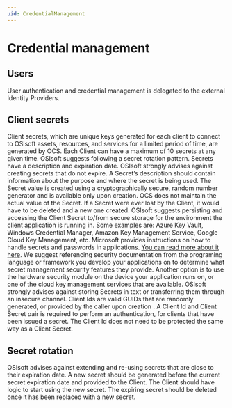```yaml
---
uid: CredentialManagement
---
```


# Credential management

## Users
User authentication and credential management is delegated to the external Identity Providers.

## Client secrets
Client secrets, which are unique keys generated for each client to connect to OSIsoft assets, resources, and services for a limited period of time, are generated by OCS. Each Client can have a maximum of 10 secrets at any given time. OSIsoft suggests following a secret rotation pattern. Secrets have a description and expiration date.
OSIsoft strongly advises against creating secrets that do not expire. 
A Secret’s description should contain information about the purpose and where the secret is being used.
The Secret value is created using a cryptographically secure, random number generator and is available only upon creation. OCS does not maintain the actual value of the Secret. If a Secret were ever lost by the Client, it would have to be deleted and a new one created.
OSIsoft suggests persisting and accessing the Client Secret to/from secure storage for the environment the client application is running in. Some examples are: Azure Key Vault, Windows Credential Manager, Amazon Key Management Service, Google Cloud Key Management, etc. Microsoft provides instructions on how to handle secrets and passwords in applications. [You can read more about it here](https://docs.microsoft.com/en-us/windows/win32/secbp/handling-passwords). We suggest referencing security documentation from the programing language or framework you develop your applications on to determine what secret management security features they provide. Another option is to use the hardware security module on the device your application runs on, or one of the cloud key management services that are available.
OSIsoft strongly advises against storing Secrets in text or transferring them through an insecure channel.
Client Ids are valid GUIDs that are randomly generated, or provided by the caller upon creation . A Client Id and Client Secret pair is required to perform an authentication, for clients that have been issued a secret. The Client Id does not need to be protected the same way as a Client Secret. 

## Secret rotation
OSIsoft advises against extending and re-using secrets that are close to their expiration date. A new secret should be generated before the current secret expiration date and provided to the Client. The Client should have logic to start using the new secret. The expiring secret should be deleted once it has been replaced with a new secret.
